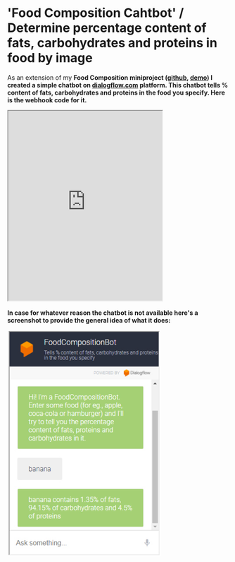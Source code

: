 # 'Food Composition Cahtbot' / Determine percentage content of fats, carbohydrates and proteins in food by image

As an extension of my <b>Food Composition miniproject</a> (<a href="https://github.com/IuriiD/food_composition">github</a>, <a href="http://35.204.85.225/" target="_blank">demo</a>) I created a simple chatbot on <a href="https://dialogflow.com/">dialogflow.com</a> platform.
This chatbot tells % content of fats, carbohydrates and proteins in the food you specify. Here is the webhook code for it.

<iframe
    width="350"
    height="430"
    src="https://console.dialogflow.com/api-client/demo/embedded/521ed0ed-249d-4300-b59f-778ae06d7849">
</iframe>

In case for whatever reason the chatbot is not available here's a screenshot to provide the general idea of what it does:
<p>
    <a href="https://github.com/IuriiD/IuriiD.github.io/blob/master/img/fcc_1.jpg" target="_blank"><img src="https://github.com/IuriiD/IuriiD.github.io/blob/master/img/fcc_1.jpg" class="img-fluid img-thumbnail" style="max-width: 350px"></a>
</p>


